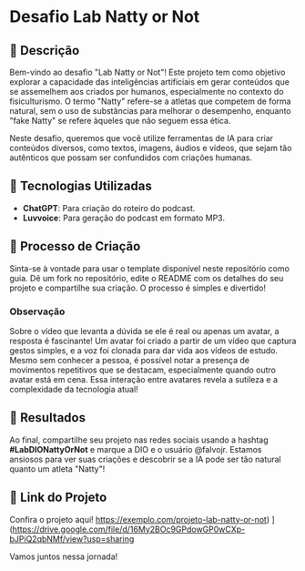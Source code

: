 # Desafio Lab Natty or Not

## 📒 Descrição

Bem-vindo ao desafio "Lab Natty or Not"! Este projeto tem como objetivo explorar a capacidade das inteligências artificiais em gerar conteúdos que se assemelhem aos criados por humanos, especialmente no contexto do fisiculturismo. O termo "Natty" refere-se a atletas que competem de forma natural, sem o uso de substâncias para melhorar o desempenho, enquanto "fake Natty" se refere àqueles que não seguem essa ética.

Neste desafio, queremos que você utilize ferramentas de IA para criar conteúdos diversos, como textos, imagens, áudios e vídeos, que sejam tão autênticos que possam ser confundidos com criações humanas.

## 🤖 Tecnologias Utilizadas

- **ChatGPT**: Para criação do roteiro do podcast.
- **Luvvoice**: Para geração do podcast em formato MP3.

## 🧐 Processo de Criação

Sinta-se à vontade para usar o template disponível neste repositório como guia. Dê um fork no repositório, edite o README com os detalhes do seu projeto e compartilhe sua criação. O processo é simples e divertido!

### Observação

Sobre o vídeo que levanta a dúvida se ele é real ou apenas um avatar, a resposta é fascinante! Um avatar foi criado a partir de um vídeo que captura gestos simples, e a voz foi clonada para dar vida aos vídeos de estudo. Mesmo sem conhecer a pessoa, é possível notar a presença de movimentos repetitivos que se destacam, especialmente quando outro avatar está em cena. Essa interação entre avatares revela a sutileza e a complexidade da tecnologia atual!

## 🚀 Resultados

Ao final, compartilhe seu projeto nas redes sociais usando a hashtag **#LabDIONattyOrNot** e marque a DIO e o usuário @falvojr. Estamos ansiosos para ver suas criações e descobrir se a IA pode ser tão natural quanto um atleta "Natty"! 

## 🔗 Link do Projeto

Confira o projeto aqui!
https://exemplo.com/projeto-lab-natty-or-not) ](https://drive.google.com/file/d/16My2BOc9GPdowGP0wCXp-bJPiQ2qbNMf/view?usp=sharing

Vamos juntos nessa jornada!
